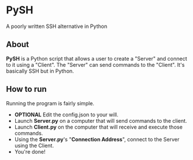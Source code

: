 # PySH
A poorly written SSH alternative in Python

## About
**PySH** is a Python script that allows a user to create a "Server" and connect to it using a "Client". The "Server" can send commands to the "Client". It's basically SSH but in Python.

## How to run
Running the program is fairly simple.
* **OPTIONAL** Edit the config.json to your will.
* Launch **Server.py** on a computer that will send commands to the client.
* Launch **Client.py** on the computer that will receive and execute those commands.
* Using the **Server.py**'s "**Connection Address**", connect to the Server using the Client.
* You're done!
